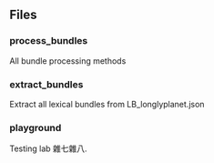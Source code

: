 
Files
-------------

### process_bundles

All bundle processing methods

### extract_bundles

Extract all lexical bundles from LB_longlyplanet.json

### playground

Testing lab
雜七雜八.
